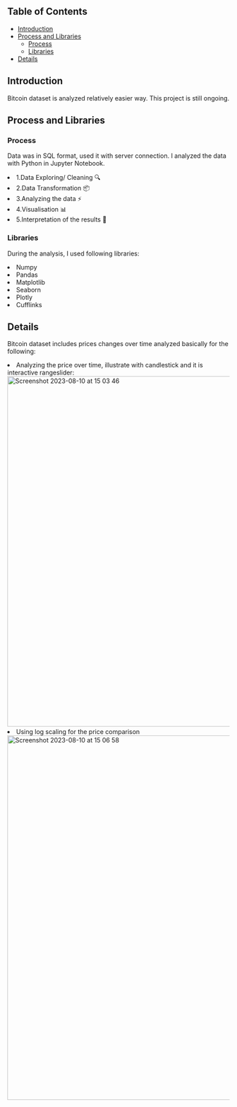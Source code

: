 ## Table of Contents
- [Introduction](#introduction)
- [Process and Libraries](#Process-and-libraries)
  - [Process](#Process)
  - [Libraries](#Libraries)
- [Details](#details)


## Introduction
Bitcoin dataset is analyzed relatively easier way. This project is still ongoing.

## Process and Libraries
### Process
Data was in SQL format, used it with server connection. I analyzed the data with Python in Jupyter Notebook.
 <li> 1.Data Exploring/ Cleaning 🔍
 <li> 2.Data Transformation 📦
 <li> 3.Analyzing the data ⚡️
 <li> 4.Visualisation 📊
 <li> 5.Interpretation of the results 🧠

### Libraries
During the analysis, I used following libraries:

<li>Numpy              
<li>Pandas            
<li>Matplotlib         
<li>Seaborn            
<li>Plotly  
<li>Cufflinks

## Details

Bitcoin dataset includes prices changes over time analyzed basically for the following:
<li> Analyzing the price over time, illustrate with candlestick and it is interactive rangeslider:
  
<img width="792" alt="Screenshot 2023-08-10 at 15 03 46" src="https://github.com/lilalayla/Data_Analysis_Projects/assets/126274626/7c860804-f505-4282-9b02-ce01f79a762c">

<li> Using log scaling for the price comparison

<img width="824" alt="Screenshot 2023-08-10 at 15 06 58" src="https://github.com/lilalayla/Data_Analysis_Projects/assets/126274626/478e4418-e76b-4e95-b54b-5ff6e9fe9ef8">



